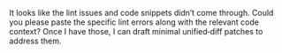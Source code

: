 It looks like the lint issues and code snippets didn’t come through. Could you please paste the specific lint errors along with the relevant code context? Once I have those, I can draft minimal unified‑diff patches to address them.